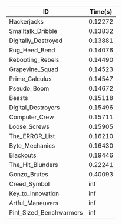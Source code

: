 |ID|Time(s)|
|-|-|
|Hackerjacks|0.12272|
|Smalltalk_Dribble|0.13832|
|Digitally_Destroyed|0.13881|
|Rug_Heed_Bend|0.14076|
|Rebooting_Rebels|0.14490|
|Grapevine_Squad|0.14523|
|Prime_Calculus|0.14547|
|Pseudo_Boom|0.14672|
|Beasts|0.15118|
|Digital_Destroyers|0.15496|
|Computer_Crew|0.15711|
|Loose_Screws|0.15905|
|The_ERROR_List|0.16210|
|Byte_Mechanics|0.16430|
|Blackouts|0.19446|
|The_Hit_Blunders|0.22241|
|Gonzo_Brutes|0.40093|
|Creed_Symbol|inf|
|Key_to_Innovation|inf|
|Artful_Maneuvers|inf|
|Pint_Sized_Benchwarmers|inf|
